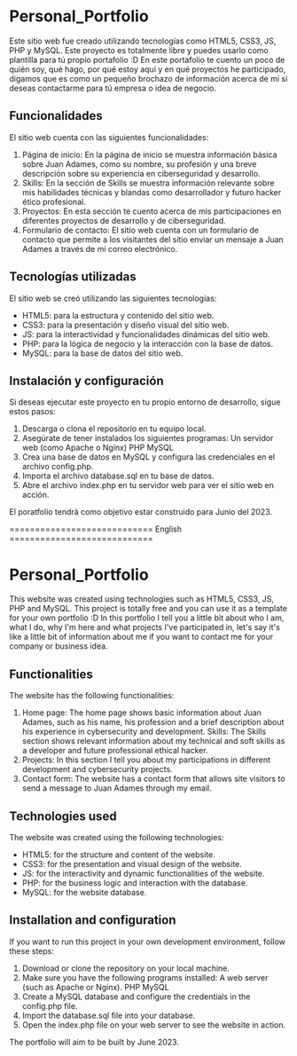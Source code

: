 # Personal_Portfolio
Este sitio web fue creado utilizando tecnologías como HTML5, CSS3, JS, PHP y MySQL.
Este proyecto es totalmente libre y puedes usarlo como plantilla para tú propio portafolio :D
En este portafolio te cuento un poco de quién soy, qué hago, por qué estoy aquí y en qué proyectos he participado, digamos que es como un pequeño brochazo de información acerca de mí sí deseas contactarme para tú empresa o idea de negocio.

## Funcionalidades
El sitio web cuenta con las siguientes funcionalidades:
1. Página de inicio: En la página de inicio se muestra información básica sobre Juan Adames, como su nombre, su profesión y una breve descripción sobre su experiencia en ciberseguridad y desarrollo.
2. Skills: En la sección de Skills se muestra información relevante sobre mis habilidades técnicas y blandas como desarrollador y futuro hacker ético profesional.
3. Proyectos: En esta sección te cuento acerca de mis participaciones en diferentes proyectos de desarrollo y de ciberseguridad.
4. Formulario de contacto: El sitio web cuenta con un formulario de contacto que permite a los visitantes del sitio enviar un mensaje a Juan Adames a través de mi correo electrónico.

## Tecnologías utilizadas
El sitio web se creó utilizando las siguientes tecnologías:
- HTML5: para la estructura y contenido del sitio web.
- CSS3: para la presentación y diseño visual del sitio web.
- JS: para la interactividad y funcionalidades dinámicas del sitio web.
- PHP: para la lógica de negocio y la interacción con la base de datos.
- MySQL: para la base de datos del sitio web.


## Instalación y configuración
Si deseas ejecutar este proyecto en tu propio entorno de desarrollo, sigue estos pasos:
1. Descarga o clona el repositorio en tu equipo local.
2. Asegúrate de tener instalados los siguientes programas:
    Un servidor web (como Apache o Nginx)
    PHP
    MySQL
3. Crea una base de datos en MySQL y configura las credenciales en el archivo config.php.
4. Importa el archivo database.sql en tu base de datos.
5. Abre el archivo index.php en tu servidor web para ver el sitio web en acción.


El poratfolio tendrá como objetivo estar construido para Junio del 2023.


============================ English ============================

# Personal_Portfolio
This website was created using technologies such as HTML5, CSS3, JS, PHP and MySQL.
This project is totally free and you can use it as a template for your own portfolio :D
In this portfolio I tell you a little bit about who I am, what I do, why I'm here and what projects I've participated in, let's say it's like a little bit of information about me if you want to contact me for your company or business idea.

## Functionalities
The website has the following functionalities:
1. Home page: The home page shows basic information about Juan Adames, such as his name, his profession and a brief description about his experience in cybersecurity and development.
Skills: The Skills section shows relevant information about my technical and soft skills as a developer and future professional ethical hacker.
3. Projects: In this section I tell you about my participations in different development and cybersecurity projects.
4. Contact form: The website has a contact form that allows site visitors to send a message to Juan Adames through my email.

## Technologies used
The website was created using the following technologies:
- HTML5: for the structure and content of the website.
- CSS3: for the presentation and visual design of the website.
- JS: for the interactivity and dynamic functionalities of the website.
- PHP: for the business logic and interaction with the database.
- MySQL: for the website database.


## Installation and configuration
If you want to run this project in your own development environment, follow these steps:
1. Download or clone the repository on your local machine.
2. Make sure you have the following programs installed:
    A web server (such as Apache or Nginx).
    PHP
    MySQL
3. Create a MySQL database and configure the credentials in the config.php file.
4. Import the database.sql file into your database.
5. Open the index.php file on your web server to see the website in action.

The portfolio will aim to be built by June 2023.